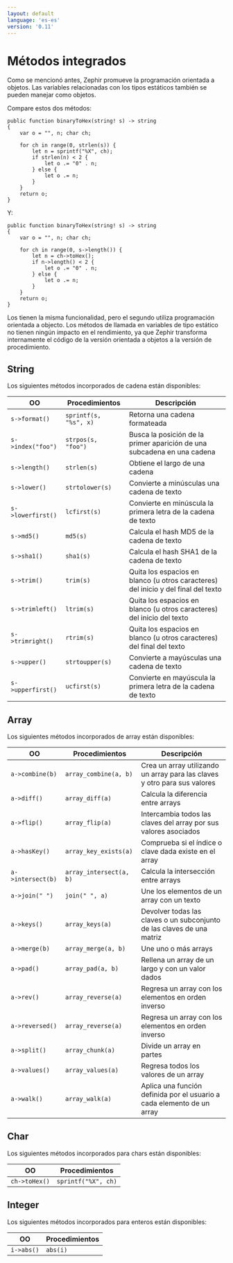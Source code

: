```yaml
---
layout: default
language: 'es-es'
version: '0.11'
---
```


# Métodos integrados

Como se mencionó antes, Zephir promueve la programación orientada a objetos. Las variables relacionadas con los tipos estáticos también se pueden manejar como objetos.

Compare estos dos métodos:

```zephir
public function binaryToHex(string! s) -> string
{
    var o = "", n; char ch;

    for ch in range(0, strlen(s)) {
        let n = sprintf("%X", ch);
        if strlen(n) < 2 {
            let o .= "0" . n;
        } else {
            let o .= n;
        }
    }
    return o;
}
```

Y:

```zephir
public function binaryToHex(string! s) -> string
{
    var o = "", n; char ch;

    for ch in range(0, s->length()) {
        let n = ch->toHex();
        if n->length() < 2 {
            let o .= "0" . n;
        } else {
            let o .= n;
        }
    }
    return o;
}
```

Los tienen la misma funcionalidad, pero el segundo utiliza programación orientada a objecto. Los métodos de llamada en variables de tipo estático no tienen ningún impacto en el rendimiento, ya que Zephir transforma internamente el código de la versión orientada a objetos a la versión de procedimiento.

<a name='string'></a>

## String

Los siguientes métodos incorporados de cadena están disponibles:

| OO                   | Procedimientos        | Descripción                                                                        |
| -------------------- | --------------------- | ---------------------------------------------------------------------------------- |
| `s->format()`     | `sprintf(s, "%s", x)` | Retorna una cadena formateada                                                      |
| `s->index("foo")` | `strpos(s, "foo")`    | Busca la posición de la primer aparición de una subcadena en una cadena            |
| `s->length()`     | `strlen(s)`           | Obtiene el largo de una cadena                                                     |
| `s->lower()`      | `strtolower(s)`       | Convierte a minúsculas una cadena de texto                                         |
| `s->lowerfirst()` | `lcfirst(s)`          | Convierte en minúscula la primera letra de la cadena de texto                      |
| `s->md5()`        | `md5(s)`              | Calcula el hash MD5 de la cadena de texto                                          |
| `s->sha1()`       | `sha1(s)`             | Calcula el hash SHA1 de la cadena de texto                                         |
| `s->trim()`       | `trim(s)`             | Quita los espacios en blanco (u otros caracteres) del inicio y del final del texto |
| `s->trimleft()`   | `ltrim(s)`            | Quita los espacios en blanco (u otros caracteres) del inicio del texto             |
| `s->trimright()`  | `rtrim(s)`            | Quita los espacios en blanco (u otros caracteres) del final del texto              |
| `s->upper()`      | `strtoupper(s)`       | Convierte a mayúsculas una cadena de texto                                         |
| `s->upperfirst()` | `ucfirst(s)`          | Convierte en mayúscula la primera letra de la cadena de texto                      |

<a name='array'></a>

## Array

Los siguientes métodos incorporados de array están disponibles:

| OO                   | Procedimientos          | Descripción                                                               |
| -------------------- | ----------------------- | ------------------------------------------------------------------------- |
| `a->combine(b)`   | `array_combine(a, b)`   | Crea un array utilizando un array para las claves y otro para sus valores |
| `a->diff()`       | `array_diff(a)`         | Calcula la diferencia entre arrays                                        |
| `a->flip()`       | `array_flip(a)`         | Intercambia todos las claves del array por sus valores asociados          |
| `a->hasKey()`     | `array_key_exists(a)`   | Comprueba si el índice o clave dada existe en el array                    |
| `a->intersect(b)` | `array_intersect(a, b)` | Calcula la intersección entre arrays                                      |
| `a->join(" ")`    | `join(" ", a)`          | Une los elementos de un array con un texto                                |
| `a->keys()`       | `array_keys(a)`         | Devolver todas las claves o un subconjunto de las claves de una matriz    |
| `a->merge(b)`     | `array_merge(a, b)`     | Une uno o más arrays                                                      |
| `a->pad()`        | `array_pad(a, b)`       | Rellena un array de un largo y con un valor dados                         |
| `a->rev()`        | `array_reverse(a)`      | Regresa un array con los elementos en orden inverso                       |
| `a->reversed()`   | `array_reverse(a)`      | Regresa un array con los elementos en orden inverso                       |
| `a->split()`      | `array_chunk(a)`        | Divide un array en partes                                                 |
| `a->values()`     | `array_values(a)`       | Regresa todos los valores de un array                                     |
| `a->walk()`       | `array_walk(a)`         | Aplica una función definida por el usuario a cada elemento de un array    |

<a name='char'></a>

## Char

Los siguientes métodos incorporados para chars están disponibles:

| OO               | Procedimientos      |
| ---------------- | ------------------- |
| `ch->toHex()` | `sprintf("%X", ch)` |

<a name='integer'></a>

## Integer

Los siguientes métodos incorporados para enteros están disponibles:

| OO            | Procedimientos |
| ------------- | -------------- |
| `i->abs()` | `abs(i)`       |
